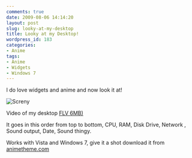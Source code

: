 ```yaml
---
comments: true
date: 2009-08-06 14:14:20
layout: post
slug: looky-at-my-desktop
title: Looky at my Desktop!
wordpress_id: 183
categories:
- Anime
tags:
- Anime
- Widgets
- Windows 7
---
```


I do love widgets and anime and now look it at!

![Screny](http://www.nationpigeon.com/wordpress/wp-content/uploads/2009/08/Screny.jpg)

Video of my desktop [FLV 6MB)](http://www.nationpigeon.com/wordpress/wp-content/uploads/2009/08/desktopRecord2.flv)

It goes in this order from top to bottom, CPU, RAM, Disk Drive, Network , Sound output, Date, Sound thingy.

Works with Vista and Windows 7, give it a shot download it from [animetheme.com](http://www.animetheme.com/sidebar/)
